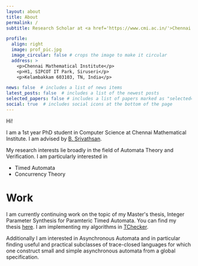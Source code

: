 ```yaml
---
layout: about
title: About
permalink: /
subtitle: Research Scholar at <a href='https://www.cmi.ac.in/'>Chennai Mathematical Institute</a>.

profile:
  align: right
  image: prof_pic.jpg
  image_circular: false # crops the image to make it circular
  address: >
    <p>Chennai Mathematical Institute</p>
    <p>H1, SIPCOT IT Park, Siruseri</p>
    <p>Kelambakkam 603103, TN, India</p>

news: false  # includes a list of news items
latest_posts: false  # includes a list of the newest posts
selected_papers: false # includes a list of papers marked as "selected={true}"
social: true  # includes social icons at the bottom of the page
---
```


Hi!

I am a 1st year PhD student in Computer Science at Chennai Mathematical Institute. I am advised by <a href='https://cmi.ac.in/~sri'> B. Srivathsan</a>.

My research interests lie broadly in the field of Automata Theory and Verification. I am particularly interested in
* Timed Automata
* Concurrency Theory

# Work
I am currently continuing work on the topic of my Master's thesis, Integer Parameter Synthesis for Paramteric Timed Automata. You can find my thesis <a href='assets/pdf/msc-thesis.pdf'>here</a>. I am implementing my algorithms in <a href='https://github.com/arnabSur/tchecker'>TChecker</a>.

Additionally I am interested in Asynchronous Automata and in particular finding useful and practical subclasses of trace-closed languages for which one construct small and simple asynchronous automata from a global specification.
